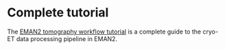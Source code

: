 # Complete tutorial
The [EMAN2 tomography workflow tutorial](https://blake.bcm.edu/emanwiki/EMAN2/e2tomo) is a complete guide to the cryo-ET data processing pipeline in EMAN2.